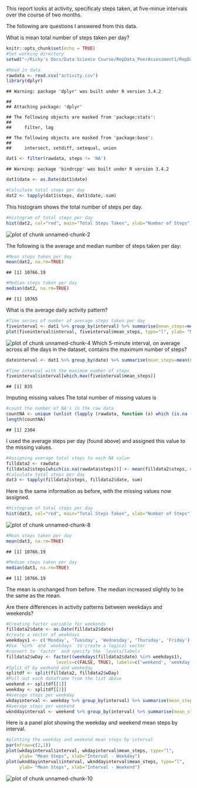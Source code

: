 This report looks at activity, specificaly steps taken, at five-minue intervals over the course of two months.  

The following are questions I answered from this data.

What is mean total number of steps taken per day?


```r
knitr::opts_chunk$set(echo = TRUE)
#Set working directory
setwd("~/Richy's Docs/Data Science Course/RepData_PeerAssessment1/RepData_PeerAssessment1_Data")

#Read in data
rawdata <- read.csv("activity.csv")
library(dplyr)
```

```
## Warning: package 'dplyr' was built under R version 3.4.2
```

```
## 
## Attaching package: 'dplyr'
```

```
## The following objects are masked from 'package:stats':
## 
##     filter, lag
```

```
## The following objects are masked from 'package:base':
## 
##     intersect, setdiff, setequal, union
```

```r
dat1 <- filter(rawdata, steps != 'NA')
```

```
## Warning: package 'bindrcpp' was built under R version 3.4.2
```

```r
dat1$date <- as.Date(dat1$date)

#Calculate total steps per day
dat2 <- tapply(dat1$steps, dat1$date, sum)
```
This histogram shows the total number of steps per day.


```r
#Histogram of total steps per day
hist(dat2, col="red", main="Total Steps Taken", xlab="Number of Steps")
```

![plot of chunk unnamed-chunk-2](figure/unnamed-chunk-2-1.png)

The following is the average and median number of steps taken per day:

```r
#Mean steps taken per day
mean(dat2, na.rm=TRUE)
```

```
## [1] 10766.19
```

```r
#Median steps taken per day
median(dat2, na.rm=TRUE)
```

```
## [1] 10765
```

What is the average daily activity pattern?

```r
#Time series of number of average steps taken per day
fiveinterval <- dat1 %>% group_by(interval) %>% summarise(mean_steps=mean(steps))
plot(fiveinterval$interval, fiveinterval$mean_steps, type="l", ylab= "Mean Steps", xlab="Interval")
```

![plot of chunk unnamed-chunk-4](figure/unnamed-chunk-4-1.png)
Which 5-minute interval, on average across all the days in the dataset, contains the maximum number of steps?

```r
dateinterval <- dat1 %>% group_by(date) %>% summarise(mean_steps=mean(steps))

#Time interval with the maximum number of steps
fiveinterval$interval[which.max(fiveinterval$mean_steps)]
```

```
## [1] 835
```
Imputing missing values
The total number of missing values is 

```r
#count the number of NA's in the raw data
countNA <- unique (unlist (lapply (rawdata, function (x) which (is.na (x)))))
length(countNA)
```

```
## [1] 2304
```

I used the average steps per day (found above) and assigned this value to the missing values.

```r
#Assigning average total steps to each NA value
filldata2 <- rawdata
filldata2$steps[which(is.na(rawdata$steps))] <- mean(filldata2$steps, na.rm=T)
#Calculate total steps per day
dat3 <- tapply(filldata2$steps, filldata2$date, sum)
```
Here is the same information as before, with the missing values now assigned.

```r
#Histogram of total steps per day
hist(dat3, col="red", main="Total Steps Taken", xlab="Number of Steps")
```

![plot of chunk unnamed-chunk-8](figure/unnamed-chunk-8-1.png)

```r
#Mean steps taken per day
mean(dat3, na.rm=TRUE)
```

```
## [1] 10766.19
```

```r
#Median steps taken per day
median(dat3, na.rm=TRUE)
```

```
## [1] 10766.19
```
The mean is unchanged from before.  The median increased slightly to be the same as the mean.

Are there differences in activity patterns between weekdays and weekends?

```r
#Creating factor variable for weekends
filldata2$date <- as.Date(filldata2$date)
#create a vector of weekdays
weekdays1 <- c('Monday', 'Tuesday', 'Wednesday', 'Thursday', 'Friday')
#Use `%in%` and `weekdays` to create a logical vector
#convert to `factor` and specify the `levels/labels`
filldata2$wDay <- factor((weekdays(filldata2$date) %in% weekdays1), 
                   levels=c(FALSE, TRUE), labels=c('weekend', 'weekday'))
#Split df by weekend and weekeday
splitdf <- split(filldata2, filldata2$wDay)
#Pull out each dataframe from the list above
weekend <- splitdf[[1]]
weekday <- splitdf[[2]]
#Average steps per weekday
wkdayinterval <- weekday %>% group_by(interval) %>% summarise(mean_steps=mean(steps))
#Average steps per weekend
wknddayinterval <- weekend %>% group_by(interval) %>% summarise(mean_steps=mean(steps))
```
Here is a panel plot showing the weekday and weekend mean steps by interval.

```r
#plotting the weekday and weekend mean steps by interval
par(mfrow=c(2,1))
plot(wkdayinterval$interval, wkdayinterval$mean_steps, type="l", 
     ylab= "Mean Steps", xlab="Interval - Weekday")
plot(wknddayinterval$interval, wknddayinterval$mean_steps, type="l", 
     ylab= "Mean Steps", xlab="Interval - Weekend")
```

![plot of chunk unnamed-chunk-10](figure/unnamed-chunk-10-1.png)

